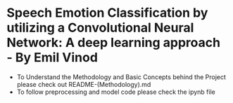 # Speech Emotion Classification by utilizing a Convolutional Neural Network: A deep learning approach - By Emil Vinod
  - To Understand the Methodology and Basic Concepts behind the Project please check out README-(Methodology).md
  - To follow preprocessing and model code please check the ipynb file
